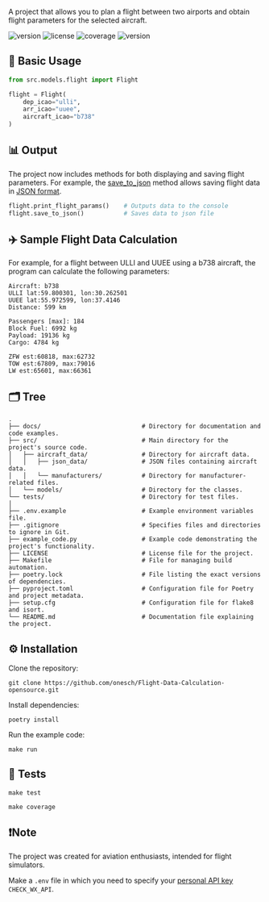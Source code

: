 A project that allows you to plan a flight between two airports and obtain flight parameters for the selected aircraft.

![version](https://img.shields.io/badge/version-4.0.2-blue)
![license](https://img.shields.io/badge/license-MIT-blue.svg?style=flat-square)
![coverage](https://img.shields.io/badge/coverage-96%25-green)
![version](https://img.shields.io/badge/python-3.12-blue)

## 🚀 Basic Usage
```py
from src.models.flight import Flight

flight = Flight(
    dep_icao="ulli",
    arr_icao="uuee",
    aircraft_icao="b738"
)
```

## 📊 Оutput
The project now includes methods for both displaying and saving flight parameters. For example, the [save_to_json](src/models/flight.py) method allows saving flight data in [JSON format](docs/exemple-route-b738-ULLI-to-UUEE.json).
```py
flight.print_flight_params()    # Outputs data to the console
flight.save_to_json()           # Saves data to json file
```

## ✈️ Sample Flight Data Calculation
For example, for a flight between ULLI and UUEE using a b738 aircraft, the program can calculate the following parameters:
```shell
Aircraft: b738 
ULLI lat:59.800301, lon:30.262501 
UUEE lat:55.972599, lon:37.4146 
Distance: 599 km
 
Passengers [max]: 184 
Block Fuel: 6992 kg 
Payload: 19136 kg 
Cargo: 4784 kg
 
ZFW est:60818, max:62732 
TOW est:67809, max:79016 
LW est:65601, max:66361
```

## 🗂️ Tree
```shell
.
├── docs/                            # Directory for documentation and code examples.
├── src/                             # Main directory for the project's source code.
│   ├── aircraft_data/               # Directory for aircraft data.
│   │   ├── json_data/               # JSON files containing aircraft data.
│   │   └── manufacturers/           # Directory for manufacturer-related files.
│   └── models/                      # Directory for the classes.
└── tests/                           # Directory for test files.
│
├── .env.example                     # Example environment variables file.
├── .gitignore                       # Specifies files and directories to ignore in Git.
├── example_code.py                  # Example code demonstrating the project's functionality.
├── LICENSE                          # License file for the project.
├── Маkеfile                         # File for managing build automation.
├── poetry.lock                      # File listing the exact versions of dependencies.
├── pyproject.toml                   # Configuration file for Poetry and project metadata.
├── setup.cfg                        # Configuration file for flake8 and isort.
└── README.md                        # Documentation file explaining the project.
```

## ⚙️ Installation
Clone the repository:
```shell
git clone https://github.com/onesch/Flight-Data-Calculation-opensource.git
```
Install dependencies:
```shell
poetry install
```
Run the example code:
```shell
make run
```

## 🧪 Tests
```shell
make test
```
```shell
make coverage
```

## ❗Note
The project was created for aviation enthusiasts, intended for flight simulators.

Make a `.env` file in which you need to specify your [personal API key](https://www.checkwxapi.com/) `CHECK_WX_API`.
